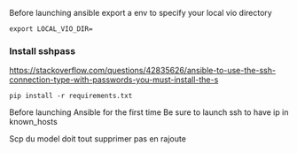 Before launching ansible export a env to specify your local vio directory
```
export LOCAL_VIO_DIR=
```


### Install sshpass
https://stackoverflow.com/questions/42835626/ansible-to-use-the-ssh-connection-type-with-passwords-you-must-install-the-s

```
pip install -r requirements.txt
```


Before launching Ansible for the first time 
Be sure to launch ssh to have ip in known_hosts


Scp du model doit tout supprimer pas en rajoute